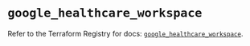 # `google_healthcare_workspace`

Refer to the Terraform Registry for docs: [`google_healthcare_workspace`](https://registry.terraform.io/providers/hashicorp/google/6.22.0/docs/resources/healthcare_workspace).
